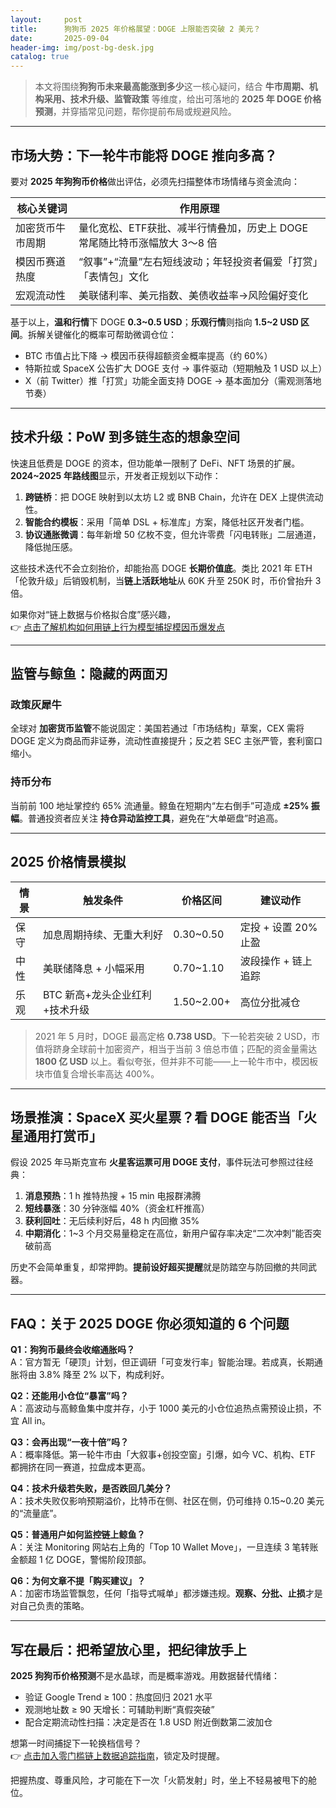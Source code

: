 ```yaml
---
layout:     post
title:      狗狗币 2025 年价格展望：DOGE 上限能否突破 2 美元？
date:       2025-09-04
header-img: img/post-bg-desk.jpg
catalog: true
---
```


> 本文将围绕**狗狗币未来最高能涨到多少**这一核心疑问，结合 **牛市周期、机构采用、技术升级、监管政策** 等维度，给出可落地的 **2025 年 DOGE 价格预测**，并穿插常见问题，帮你提前布局或规避风险。

---

## 市场大势：下一轮牛市能将 DOGE 推向多高？

要对 **2025 年狗狗币价格**做出评估，必须先扫描整体市场情绪与资金流向：

| 核心关键词 | 作用原理  
|---|---  
| 加密货币牛市周期 | 量化宽松、ETF获批、减半行情叠加，历史上 DOGE 常尾随比特币涨幅放大 3～8 倍  
| 模因币赛道热度 | “叙事”+“流量”左右短线波动；年轻投资者偏爱「打赏」「表情包」文化  
| 宏观流动性 | 美联储利率、美元指数、美债收益率→风险偏好变化  

基于以上，**温和行情**下 DOGE **0.3~0.5 USD**；**乐观行情**则指向 **1.5~2 USD 区间**。拆解关键催化的概率可帮助微调仓位：

- BTC 市值占比下降 → 模因币获得超额资金概率提高（约 60%）  
- 特斯拉或 SpaceX 公告扩大 DOGE 支付 → 事件驱动（短期触及 1 USD 以上）  
- X（前 Twitter）推「打赏」功能全面支持 DOGE → 基本面加分（需观测落地节奏）

---

## 技术升级：PoW 到多链生态的想象空间

快速且低费是 DOGE 的资本，但功能单一限制了 DeFi、NFT 场景的扩展。**2024~2025 年路线图**显示，开发者正规划以下动作：

1. **跨链桥**：把 DOGE 映射到以太坊 L2 或 BNB Chain，允许在 DEX 上提供流动性。  
2. **智能合约模板**：采用「简单 DSL + 标准库」方案，降低社区开发者门槛。  
3. **协议通胀微调**：每年新增 50 亿枚不变，但允许零费「闪电转账」二层通道，降低抛压感。

这些技术迭代不会立刻抬价，却能抬高 DOGE **长期价值底**。类比 2021 年 ETH「伦敦升级」后销毁机制，当**链上活跃地址**从 60K 升至 250K 时，币价曾抬升 3 倍。

如果你对“链上数据与价格拟合度”感兴趣，  
👉 [点击了解机构如何用链上行为模型捕捉模因币爆发点](https://okxdog.com/)

---

## 监管与鲸鱼：隐藏的两面刃

### 政策灰犀牛
全球对 **加密货币监管**不能说固定：美国若通过「市场结构」草案，CEX 需将 DOGE 定义为商品而非证券，流动性直接提升；反之若 SEC 主张严管，套利窗口缩小。

### 持币分布
当前前 100 地址掌控约 65% 流通量。鲸鱼在短期内“左右倒手”可造成 **±25% 振幅**。普通投资者应关注 **持仓异动监控工具**，避免在“大单砸盘”时追高。

---

## 2025 价格情景模拟

| 情景 | 触发条件 | 价格区间 | 建议动作  
|---|---|---|---  
| 保守 | 加息周期持续、无重大利好 | 0.30~0.50 | 定投 + 设置 20% 止盈  
| 中性 | 美联储降息 + 小幅采用 | 0.70~1.10 | 波段操作 + 链上追踪  
| 乐观 | BTC 新高+龙头企业红利+技术升级 | 1.50~2.00+ | 高位分批减仓  

> 2021 年 5 月时，DOGE 最高定格 **0.738 USD**。下一轮若突破 2 USD，市值将跻身全球前十加密资产，相当于当前 3 倍总市值；匹配的资金量需达 **1800 亿 USD** 以上。看似夸张，但并非不可能——上一轮牛市中，模因板块市值复合增长率高达 400%。

---

## 场景推演：SpaceX 买火星票？看 DOGE 能否当「火星通用打赏币」

假设 2025 年马斯克宣布 **火星客运票可用 DOGE 支付**，事件玩法可参照过往经典：

1. **消息预热**：1 h 推特热搜 + 15 min 电报群沸腾  
2. **短线暴涨**：30 分钟涨幅 40%（资金杠杆推高）  
3. **获利回吐**：无后续利好后，48 h 内回撤 35%  
4. **中期消化**：1~3 个月交易量稳定在高位，新用户留存率决定“二次冲刺”能否突破前高  

历史不会简单重复，却常押韵。**提前设好超买提醒**就是防踏空与防回撤的共同武器。

---

## FAQ：关于 2025 DOGE 你必须知道的 6 个问题

**Q1：狗狗币最终会收缩通胀吗？**  
A：官方暂无「硬顶」计划，但正调研「可变发行率」智能治理。若成真，长期通胀将由 3.8% 降至 2% 以下，构成利好。

**Q2：还能用小仓位“暴富”吗？**  
A：高波动与高鲸鱼集中度并存，小于 1000 美元的小仓位追热点需预设止损，不宜 All in。

**Q3：会再出现“一夜十倍”吗？**  
A：概率降低。第一轮牛市由「大叙事+创投空窗」引爆，如今 VC、机构、ETF 都拥挤在同一赛道，拉盘成本更高。

**Q4：技术升级若失败，是否跌回几美分？**  
A：技术失败仅影响预期溢价，比特币在侧、社区在侧，仍可维持 0.15~0.20 美元的“流量底”。

**Q5：普通用户如何监控链上鲸鱼？**  
A：关注 Monitoring 网站右上角的「Top 10 Wallet Move」，一旦连续 3 笔转账金额超 1 亿 DOGE，警惕阶段顶部。

**Q6：为何文章不提「购买建议」？**  
A：加密市场监管飘忽，任何「指导式喊单」都涉嫌违规。**观察、分批、止损**才是对自己负责的策略。

---

## 写在最后：把希望放心里，把纪律放手上

**2025 狗狗币价格预测**不是水晶球，而是概率游戏。用数据替代情绪：  
- 验证 Google Trend ≥ 100：热度回归 2021 水平  
- 观测地址数 ≥ 90 天增长：可辅助判断“真假突破”  
- 配合定期流动性扫描：决定是否在 1.8 USD 附近倒数第二波加仓  

想第一时间捕捉下一轮换档信号？  
👉 [点击加入零门槛链上数据追踪指南](https://okxdog.com/)，锁定及时提醒。  

把握热度、尊重风险，才可能在下一次「火箭发射」时，坐上不轻易被甩下的舱位。